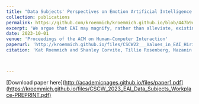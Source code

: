 ```yaml
---
title: "Data Subjects' Perspectives on Emotion Artificial Intelligence Use in the Workplace: A Relational Ethics Lens"
collection: publications
permalink: https://github.com/kroemmich/kroemmich.github.io/blob/447b9d1559f38cb5323523159f86181bbae8513d/files/CSCW_2023_EAI_Data_Subjects_Workplace-PREPRINT.pdf
excerpt: 'We argue that EAI may magnify, rather than alleviate, existing challenges data subjects face in the workplace and suggest that some EAI-inflicted harms would persist even if concerns of EAI’s accuracy and bias are addressed.'
date: 2023-10-01
venue: 'Proceedings of the ACM on Human-Computer Interaction'
paperurl: 'http://kroemmich.github.io/files/CSCW22___Values_in_EAI_Hiring_Services__Technosolutions_to_Organizational_Problems_PREPRINT-1.pdf'
citation: 'Kat Roemmich and Shanley Corvite, Tillie Rosenberg, Nazanin Andalibi. (2009). &quot;Paper Title Number 1.&quot; <i>Journal 1</i>. 1(1).'



---
```



[Download paper here](http://academicpages.github.io/files/paper1.pdf](https://kroemmich.github.io/files/CSCW_2023_EAI_Data_Subjects_Workplace-PREPRINT.pdf)


